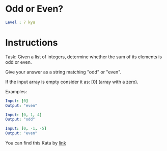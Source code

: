 # Odd or Even?

```yaml
Level : 7 kyu
```

# Instructions

Task:
Given a list of integers, determine whether the sum of its elements is odd or even.

Give your answer as a string matching "odd" or "even".

If the input array is empty consider it as: [0] (array with a zero).

Examples:

```yaml
Input: [0]
Output: "even"

Input: [0, 1, 4]
Output: "odd"

Input: [0, -1, -5]
Output: "even"
```

You can find this Kata by [link](https://www.codewars.com/kata/5949481f86420f59480000e7/train/java)